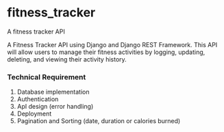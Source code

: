 # fitness_tracker
A fitness tracker API  

A Fitness Tracker API using Django and Django REST Framework. This API will allow users to manage their fitness activities by logging, updating, deleting, and viewing their activity history.


### Technical Requirement  
1. Database implementation
2. Authentication
3. ApI design (error handling)
4. Deployment
5. Pagination and Sorting (date, duration or calories burned)
